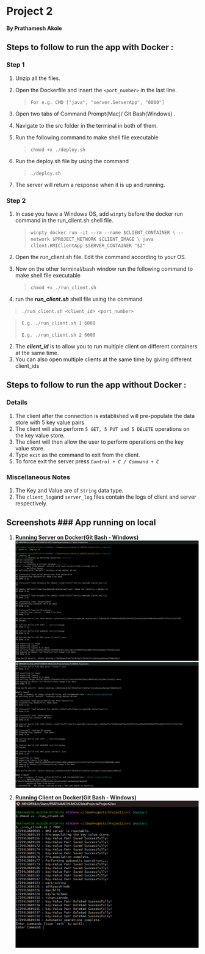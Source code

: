 # **Project 2**

**By Prathamesh Akole**


## Steps to follow to run the app with Docker : 

### Step 1
1. Unzip all the files.
2. Open the Dockerfile and insert the `<port_number>` in the last line.
   >`For e.g. CMD ["java", "server.ServerApp", "6000"]`
   
2. Open two tabs of Command Prompt(Mac)/ Git Bash(Windows) .
3. Navigate to the src folder in the terminal in both of them.
4. Run the following command to make shell file executable
   > `chmod +x ./deploy.sh`
4. Run the deploy.sh file by using the command 
   >`./deploy.sh`
6. The server will return a response when it is up and running.

### Step 2

1. In case you have a Windows OS, add `winpty` before the docker run command in the run_client.sh shell file.
   >`winpty docker run -it --rm --name $CLIENT_CONTAINER \ --network $PROJECT_NETWORK $CLIENT_IMAGE \ java client.RMIClientApp $SERVER_CONTAINER "$2"`
2. Open the run_client.sh file. Edit the command according to your OS.

2. Now on the other terminal/bash window run the following command to make shell file executable
   > `chmod +x ./run_client.sh`
2.  run the  ***run_client.sh*** shell file using the command
   >`./run_client.sh <client_id> <port_number>`

   >`E.g. ./run_client.sh 1 6000`
   > 
   > `E.g. ./run_client.sh 2 6000`
2. The ***client_id*** is to allow you to run multiple client on different containers at the same time.
3. You can also open multiple clients at the same time by giving different client_ids

## Steps to follow to run the app without Docker :




### Details

1. The client after the connection is established will pre-populate the data store with 5 key value pairs
2. The client will also perform `5 GET, 5 PUT and 5 DELETE` operations on the key value store.
3. The client will then allow the user to perform operations on the key value store.
4. Type `exit` as the command to exit from the client.
5. To force exit the server press *`Control + C / Command + C`* 


### Miscellaneous Notes

1. The Key and Value are of `String` data type.
2. The `client_log`and `server_log` files contain the logs of client and server respectively.


## Screenshots ### App running on local 

1. **Running Server on Docker(Git Bash - Windows)**
![img.png](screenshots/img.png)
![img2.png](screenshots/img2.png)

2. **Running Client on Docker(Git Bash - Windows)**
![img.png](screenshots/img3.png)


